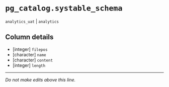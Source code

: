 # `pg_catalog.systable_schema`
`analytics_uat` | `analytics`

## Column details
* [integer]   `filepos`
* [character] `name`
* [character] `content`
* [integer]   `length`

-------------------------------------------------------------------------------
*Do not make edits above this line.*
